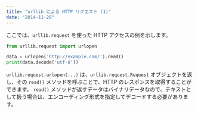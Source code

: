 ```yaml
---
title: "urllib による HTTP リクエスト (1)"
date: "2014-11-28"
---
```


ここでは、`urllib.request` を使った HTTP アクセスの例を示します。

```python
from urllib.request import urlopen

data = urlopen('http://example.com/').read()
print(data.decode('utf-8'))
```

`urllib.request.urlopen(...)` は、`urllib.request.Request` オブジェクトを返し、その `read()` メソッドを呼ぶことで、HTTP のレスポンスを取得することができます。
`read()` メソッドが返すデータはバイナリデータなので、テキストとして扱う場合は、エンコーディング形式を指定してデコードする必要があります。

